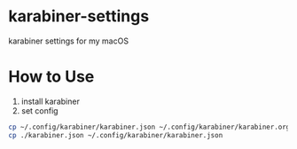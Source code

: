 # karabiner-settings
karabiner settings for my macOS

# How to Use
1. install karabiner
2. set config

```zsh
cp ~/.config/karabiner/karabiner.json ~/.config/karabiner/karabiner.org.json
cp ./karabiner.json ~/.config/karabiner/karabiner.json

```
